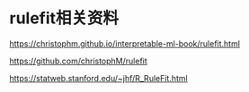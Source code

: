 rulefit相关资料
==============

https://christophm.github.io/interpretable-ml-book/rulefit.html

https://github.com/christophM/rulefit

https://statweb.stanford.edu/~jhf/R_RuleFit.html


